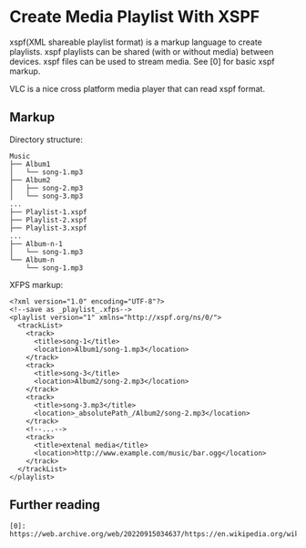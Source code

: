 Create Media Playlist With XSPF
===============================

xspf(XML shareable playlist format) is a markup language 
to create playlists. xspf playlists can be shared (with or without
media) between devices. xspf files can be used to stream media. 
See [0] for basic xspf markup. 

VLC is a nice cross platform media player that can read
xspf format. 


<!--perhaps better than m3u-->

## Markup
Directory structure:
```
Music
├── Album1
│   └── song-1.mp3
├── Album2
│   ├── song-2.mp3
│   └── song-3.mp3
...
├── Playlist-1.xspf
├── Playlist-2.xspf
├── Playlist-3.xspf
...
├── Album-n-1
│   └── song-1.mp3
└── Album-n
    └── song-1.mp3 
```

XFPS markup:
```
<?xml version="1.0" encoding="UTF-8"?>
<!--save as _playlist_.xfps-->
<playlist version="1" xmlns="http://xspf.org/ns/0/">
  <trackList>
    <track>
      <title>song-1</title>
      <location>Album1/song-1.mp3</location>
    </track>
    <track>
      <title>song-3</title>
      <location>Album2/song-2.mp3</location>
    </track>
    <track>
      <title>song-3.mp3</title>
      <location>_absolutePath_/Album2/song-2.mp3</location>
    </track>
    <!--...-->
    <track>
      <title>extenal media</title>
      <location>http://www.example.com/music/bar.ogg</location>
    </track>
  </trackList>
</playlist>
```

## Further reading
```
[0]: https://web.archive.org/web/20220915034637/https://en.wikipedia.org/wiki/XML_Shareable_Playlist_Format

```
